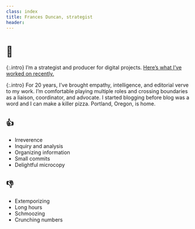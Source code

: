 ```yaml
---
class: index
title: Frances Duncan, strategist
header: 
---
```


# 👋

{:.intro}
I’m a strategist and producer for digital projects. [Here’s what I’ve worked on recently.](projects)

{:.intro}
For 20 years, I’ve brought empathy, intelligence, and editorial verve to my work. I’m comfortable playing multiple roles and crossing boundaries as a liaison, coordinator, and advocate. I started blogging before blog was a word and I can make a killer pizza. Portland, Oregon, is home.


## 👍
- Irreverence
- Inquiry and analysis
- Organizing information
- Small commits
- Delightful microcopy

## 👎
- Extemporizing
- Long hours
- Schmoozing
- Crunching numbers
